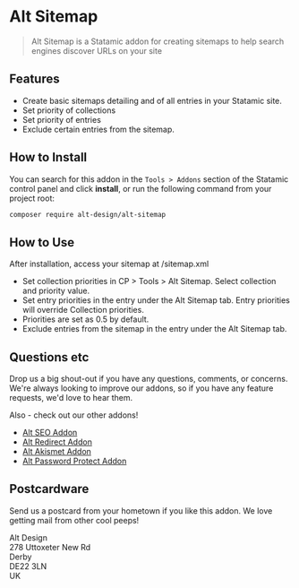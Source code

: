 # Alt Sitemap

> Alt Sitemap is a Statamic addon for creating sitemaps to help search engines discover URLs on your site

## Features

- Create basic sitemaps detailing <loc> <lastmod> and <priority> of all entries in your Statamic site.
- Set priority of collections
- Set priority of entries
- Exclude certain entries from the sitemap.

## How to Install

You can search for this addon in the `Tools > Addons` section of the Statamic control panel and click **install**, or run the following command from your project root:

``` bash
composer require alt-design/alt-sitemap
```

## How to Use

After installation, access your sitemap at /sitemap.xml  

- Set collection priorities in CP > Tools > Alt Sitemap. Select collection and priority value.
- Set entry priorities in the entry under the Alt Sitemap tab. Entry priorities will override Collection priorities.  
- Priorities are set as 0.5 by default.  
- Exclude entries from the sitemap in the entry under the Alt Sitemap tab.  

## Questions etc

Drop us a big shout-out if you have any questions, comments, or concerns. We're always looking to improve our addons, so if you have any feature requests, we'd love to hear them.

Also - check out our other addons!
- [Alt SEO Addon](https://github.com/alt-design/Alt-SEO-Addon)
- [Alt Redirect Addon](https://github.com/alt-design/Alt-Redirect-Addon)
- [Alt Akismet Addon](https://github.com/alt-design/Alt-Akismet-Addon)
- [Alt Password Protect Addon](https://github.com/alt-design/Alt-Password-Protect-Addon)

## Postcardware

Send us a postcard from your hometown if you like this addon. We love getting mail from other cool peeps!

Alt Design  
278 Uttoxeter New Rd  
Derby  
DE22 3LN  
UK  
